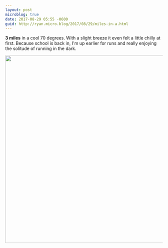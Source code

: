 ```yaml
---
layout: post
microblog: true
date: 2017-08-29 05:55 -0600
guid: http://ryan.micro.blog/2017/08/29/miles-in-a.html
---
```

**3 miles** in a cool 70 degrees. With a slight breeze it even felt a little chilly at first. Because school is back in, I'm up earlier for runs and really enjoying the solitude of running in the dark.

<img src="http://www.ryanruns.com/uploads/2017/f260ee0f9f.jpg" width="600" height="600" />
